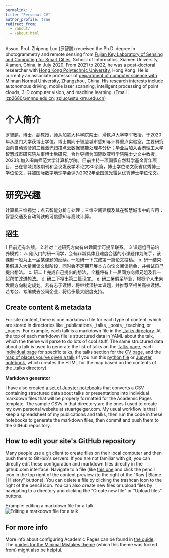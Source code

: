 ```yaml
---
permalink: /
title: "Personal CV"
author_profile: true
redirect_from: 
  - /about/
  - /about.html
---
```


Assoc. Prof. Zhipeng Luo (罗智鹏) received the Ph.D. degree in photogrammetry and remote sensing from [Fujian Key Laboratory of Sensing and Computing for Smart Cities](https://asc.xmu.edu.cn/), School of Informatics, Xiamen University, Xiamen, China, in July 2020. From 2021 to 2022, he was a post-doctoral researcher with [Hong Kong Polytechnic University](https://www.polyu.edu.hk/), Hong Kong. He is currently an associate professor of [department of computer science with Minnan Normal University](https://cs.mnnu.edu.cn/dwjs/szdw.htm), Zhangzhou, China. His research interests include autonomous driving, mobile laser scanning, intelligent processing of point clouds, 3-D computer vision, and machine learning. (Email：lzp2680@mnnu.edu.cn; zpluo@stu.xmu.edu.cn)

个人简介
======
罗智鹏，博士，副教授，师从加拿大科学院院士、滑铁卢大学李军教授，于2020年从厦门大学获博士学位。博士期间于智慧城市感知与计算重点实验室，主要研究面向自动驾驶的三维激光扫描点云数据智能处理与分析；毕业后加入香港理工大学智慧城市研究院从事博士后研究，合作导师为国际欧亚科学院院士史文中教授。2023年加入闽南师范大学计算机学院。目前主持一项国家自然科学基金青年项目，已在领域顶级期刊和会议发表学术论文30余篇，博士学位论文获省优秀博士学位论文，并被国际数字地球学会评为2022年全国激光雷达优秀博士学位论文。

研究兴趣
======
计算机三维视觉；点云智能分析与处理；三维空间建模及其在智慧城市中的应用；智慧交通及自动驾驶的可信感知与高效计算。

招生
------
1 目前还有名额。
2 若对上述研究方向有兴趣同学可提早联系。
3 课题组目前培养模式：
  a. 刚入门的研一同学，会有非常具体且难度合适的小课题作为练手，该课题一般为上一届某课题的延续。一般研一下完成第一篇论文投稿。
  b. 研一结束暑假进入大量阅读文献阶段，同时会不定期开展本方向论文阅读组会，并尝试自己提出想法。
  c. 研二上完成自己提出的想法，全程将有上一届同方向师兄姐及我一起帮忙改进想法。
  d. 研二下投出第二篇论文。
  e. 研二暑假至毕业，根据个人未来发展方向制定规划。若有志于读博，将继续深耕本课题，并推荐至相关高校读博。若考公、考编或去公司企业，将给予最大限度支持。

Create content & metadata
------
For site content, there is one markdown file for each type of content, which are stored in directories like _publications, _talks, _posts, _teaching, or _pages. For example, each talk is a markdown file in the [_talks directory](https://github.com/academicpages/academicpages.github.io/tree/master/_talks). At the top of each markdown file is structured data in YAML about the talk, which the theme will parse to do lots of cool stuff. The same structured data about a talk is used to generate the list of talks on the [Talks page](https://academicpages.github.io/talks), each [individual page](https://academicpages.github.io/talks/2012-03-01-talk-1) for specific talks, the talks section for the [CV page](https://academicpages.github.io/cv), and the [map of places you've given a talk](https://academicpages.github.io/talkmap.html) (if you run this [python file](https://github.com/academicpages/academicpages.github.io/blob/master/talkmap.py) or [Jupyter notebook](https://github.com/academicpages/academicpages.github.io/blob/master/talkmap.ipynb), which creates the HTML for the map based on the contents of the _talks directory).

**Markdown generator**

I have also created [a set of Jupyter notebooks](https://github.com/academicpages/academicpages.github.io/tree/master/markdown_generator
) that converts a CSV containing structured data about talks or presentations into individual markdown files that will be properly formatted for the Academic Pages template. The sample CSVs in that directory are the ones I used to create my own personal website at stuartgeiger.com. My usual workflow is that I keep a spreadsheet of my publications and talks, then run the code in these notebooks to generate the markdown files, then commit and push them to the GitHub repository.

How to edit your site's GitHub repository
------
Many people use a git client to create files on their local computer and then push them to GitHub's servers. If you are not familiar with git, you can directly edit these configuration and markdown files directly in the github.com interface. Navigate to a file (like [this one](https://github.com/academicpages/academicpages.github.io/blob/master/_talks/2012-03-01-talk-1.md) and click the pencil icon in the top right of the content preview (to the right of the "Raw | Blame | History" buttons). You can delete a file by clicking the trashcan icon to the right of the pencil icon. You can also create new files or upload files by navigating to a directory and clicking the "Create new file" or "Upload files" buttons. 

Example: editing a markdown file for a talk
![Editing a markdown file for a talk](/images/editing-talk.png)

For more info
------
More info about configuring Academic Pages can be found in [the guide](https://academicpages.github.io/markdown/). The [guides for the Minimal Mistakes theme](https://mmistakes.github.io/minimal-mistakes/docs/configuration/) (which this theme was forked from) might also be helpful.
